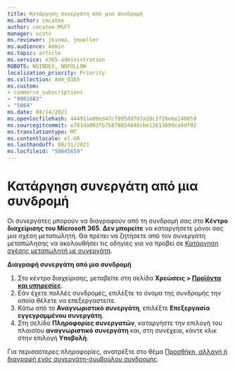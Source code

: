 ```yaml
---
title: Κατάργηση συνεργάτη από μια συνδρομή
ms.author: cmcatee
author: cmcatee-MSFT
manager: scotv
ms.reviewer: jkinma, jmueller
ms.audience: Admin
ms.topic: article
ms.service: o365-administration
ROBOTS: NOINDEX, NOFOLLOW
localization_priority: Priority
ms.collection: Adm_O365
ms.custom:
- commerce_subscriptions
- "9001683"
- "5064"
ms.date: 04/14/2021
ms.openlocfilehash: 444911e00ed47cf095dd707a20c1f26e6e240859
ms.sourcegitcommit: e781da003fb7b878854846cbe12b13b9dca8df92
ms.translationtype: MT
ms.contentlocale: el-GR
ms.lasthandoff: 08/31/2021
ms.locfileid: "58845659"
---
```

# <a name="remove-a-partner-from-a-subscription"></a>Κατάργηση συνεργάτη από μια συνδρομή

Οι συνεργάτες μπορούν να διαγραφούν από τη συνδρομή σας στο **Κέντρο διαχείρισης του Microsoft 365**. **Δεν μπορείτε** να καταργήσετε μόνοι σας μια σχέση μεταπωλητή. Θα πρέπει να ζητήσετε από τον συνεργάτη μεταπώλησης να ακολουθήσει τις οδηγίες για να προβεί σε [Κατάργηση σχέσης μεταπωλητή με συνεργάτη](https://docs.microsoft.com/partner-center/remove-a-relationship).

**Διαγραφή συνεργάτη από μια συνδρομή**

1. Στο κέντρο διαχείρισης, μεταβείτε στη σελίδα **Χρεώσεις > [Προϊόντα και υπηρεσίες](https://go.microsoft.com/fwlink/p/?linkid=842054)**.
2. Εάν έχετε πολλές συνδρομές, επιλέξτε το όνομα της συνδρομής την οποία θέλετε να επεξεργαστείτε.
3. Κάτω από το **Αναγνωριστικό συνεργάτη**, επιλέξτε **Επεξεργασία εγγεγραμμένου συνεργάτη**.
4. Στη σελίδα **Πληροφορίες συνεργατών**, καταργήστε την επιλογή του πλαισίου **αναγνωριστικό συνεργάτη** και, στη συνέχεια, κάντε κλικ στην επιλογή **Υποβολή**.

Για περισσότερες πληροφορίες, ανατρέξτε στο θέμα [Προσθήκη, αλλαγή ή διαγραφή ενός συνεργάτη-συμβούλου συνδρομής](https://docs.microsoft.com/microsoft-365/admin/misc/add-partner?view=o365-worldwide).
